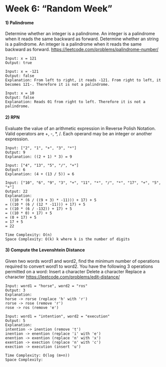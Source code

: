 # Week 6: “Random Week”

#### 1) Palindrome
Determine whether an integer is a palindrome. An integer is a palindrome when it reads the same backward as forward.
Determine whether an string is a palindrome. An integer is a palindrome when it reads the same backward as forward.
https://leetcode.com/problems/palindrome-number/
```
Input: x = 121
Output: true
```
```
Input: x = -121
Output: false
Explanation: From left to right, it reads -121. From right to left, it becomes 121-. Therefore it is not a palindrome.
```
```
Input: x = 10
Output: false
Explanation: Reads 01 from right to left. Therefore it is not a palindrome.
```

#### 2) RPN
Evaluate the value of an arithmetic expression in Reverse Polish Notation.
Valid operators are +, -, *, /. Each operand may be an integer or another expression.
```
Input: ["2", "1", "+", "3", "*"]
Output: 9
Explanation: ((2 + 1) * 3) = 9
```
```
Input: ["4", "13", "5", "/", "+"]
Output: 6
Explanation: (4 + (13 / 5)) = 6
```
```
Input: ["10", "6", "9", "3", "+", "11", "*", "/", "*", "17", "+", "5", "+"]
Output: 22
Explanation:
  ((10 * (6 / ((9 + 3) * -11))) + 17) + 5
= ((10 * (6 / (12 * -11))) + 17) + 5
= ((10 * (6 / -132)) + 17) + 5
= ((10 * 0) + 17) + 5
= (0 + 17) + 5
= 17 + 5
= 22
```
```
Time Complexity: O(n)
Space Complexity: O(k) k where k is the number of digits
```

#### 3) Compute the Levenshtein Distance
Given two words word1 and word2, find the minimum number of operations required to convert word1 to word2.
You have the following 3 operations permitted on a word:
     Insert a character
     Delete a character
     Replace a character
https://leetcode.com/problems/edit-distance/
```
Input: word1 = "horse", word2 = "ros"
Output: 3
Explanation:
horse -> rorse (replace 'h' with 'r')
rorse -> rose (remove 'r')
rose -> ros (remove 'e')
```
```
Input: word1 = "intention", word2 = "execution"
Output: 5
Explanation:
intention -> inention (remove 't')
inention -> enention (replace 'i' with 'e')
enention -> exention (replace 'n' with 'x')
exention -> exection (replace 'n' with 'c')
exection -> execution (insert 'u')
```
```
Time Complexity: O(log (m+n))
Space Complexity:
```
